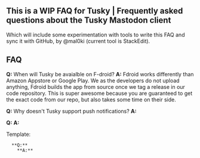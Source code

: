 ## This is a WIP FAQ for Tusky | Frequently asked questions about the Tusky Mastodon client

Which will include some experimentation with tools to write this FAQ and sync it with GitHub, by @mal0ki (current tool is StackEdit).

## FAQ
**Q:** When will Tusky be avaialble on F-droid?
**A:** Fdroid works differently than Amazon Appstore or Google Play. We as the developers do not upload anything, Fdroid builds the app from source once we tag a release in our code repository. This is super awesome because you are guaranteed to get the exact code from our repo, but also takes some time on their side.


**Q:** Why doesn't Tusky support push notifications?
**A:** 


**Q:**
**A:**

Template:
  

      **Q:**
        **A:**

<!--stackedit_data:
eyJoaXN0b3J5IjpbLTIwOTcyNDI5NjFdfQ==
-->